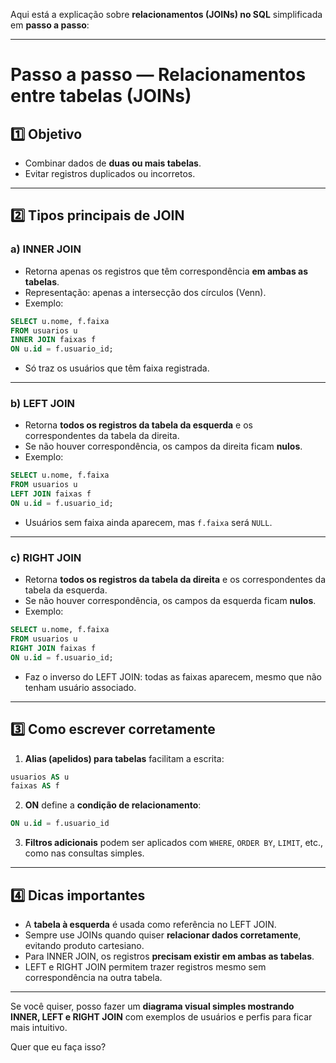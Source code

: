 Aqui está a explicação sobre **relacionamentos (JOINs) no SQL** simplificada em **passo a passo**:

---

# Passo a passo — Relacionamentos entre tabelas (JOINs)

## 1️⃣ Objetivo

* Combinar dados de **duas ou mais tabelas**.
* Evitar registros duplicados ou incorretos.

---

## 2️⃣ Tipos principais de JOIN

### a) **INNER JOIN**

* Retorna apenas os registros que têm correspondência **em ambas as tabelas**.
* Representação: apenas a intersecção dos círculos (Venn).
* Exemplo:

```sql
SELECT u.nome, f.faixa
FROM usuarios u
INNER JOIN faixas f
ON u.id = f.usuario_id;
```

* Só traz os usuários que têm faixa registrada.

---

### b) **LEFT JOIN**

* Retorna **todos os registros da tabela da esquerda** e os correspondentes da tabela da direita.
* Se não houver correspondência, os campos da direita ficam **nulos**.
* Exemplo:

```sql
SELECT u.nome, f.faixa
FROM usuarios u
LEFT JOIN faixas f
ON u.id = f.usuario_id;
```

* Usuários sem faixa ainda aparecem, mas `f.faixa` será `NULL`.

---

### c) **RIGHT JOIN**

* Retorna **todos os registros da tabela da direita** e os correspondentes da tabela da esquerda.
* Se não houver correspondência, os campos da esquerda ficam **nulos**.
* Exemplo:

```sql
SELECT u.nome, f.faixa
FROM usuarios u
RIGHT JOIN faixas f
ON u.id = f.usuario_id;
```

* Faz o inverso do LEFT JOIN: todas as faixas aparecem, mesmo que não tenham usuário associado.

---

## 3️⃣ Como escrever corretamente

1. **Alias (apelidos) para tabelas** facilitam a escrita:

```sql
usuarios AS u
faixas AS f
```

2. **ON** define a **condição de relacionamento**:

```sql
ON u.id = f.usuario_id
```

3. **Filtros adicionais** podem ser aplicados com `WHERE`, `ORDER BY`, `LIMIT`, etc., como nas consultas simples.

---

## 4️⃣ Dicas importantes

* A **tabela à esquerda** é usada como referência no LEFT JOIN.
* Sempre use JOINs quando quiser **relacionar dados corretamente**, evitando produto cartesiano.
* Para INNER JOIN, os registros **precisam existir em ambas as tabelas**.
* LEFT e RIGHT JOIN permitem trazer registros mesmo sem correspondência na outra tabela.

---

Se você quiser, posso fazer um **diagrama visual simples mostrando INNER, LEFT e RIGHT JOIN** com exemplos de usuários e perfis para ficar mais intuitivo.

Quer que eu faça isso?

